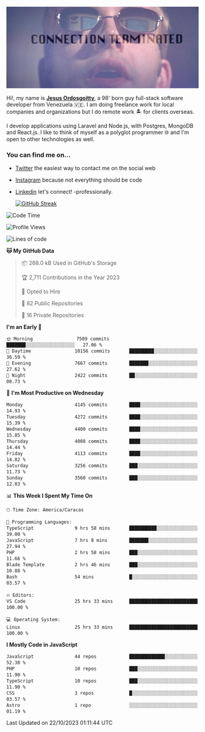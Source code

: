 ![hackers movie reference](./disconnected.jpg)

Hi!, my name is [**Jesus Ordosgoitty**](https://jodaz.xyz), a 98' born guy full-stack software developer from Venezuela 🇻🇪. I am doing freelance work for local companies and organizations but I do remote work 🏝️ for clients overseas. 

I develop applications using Laravel and Node.js, with Postgres, MongoDB and React.js. I like to think of myself as a polyglot programmer 🌐 and I'm open to other technologies as well.

### You can find me on...

- [Twitter](https://twitter.com/jodaz_) the easiest way to contact me on the social web
- [Instagram](https://instagram.com/jodaz_) because not everything should be code
- [Linkedin](https://linkedin.com/in/jodaz) let's connect! -professionally.


    [![GitHub Streak](https://streak-stats.demolab.com?user=jodaz&theme=tokyonight)](https://git.io/streak-stats)

<!--START_SECTION:waka-->
![Code Time](http://img.shields.io/badge/Code%20Time-4%2C282%20hrs%2042%20mins-blue)

![Profile Views](http://img.shields.io/badge/Profile%20Views-0-blue)

![Lines of code](https://img.shields.io/badge/From%20Hello%20World%20I%27ve%20Written-89.4%20million%20lines%20of%20code-blue)

**🐱 My GitHub Data** 

> 📦 268.0 kB Used in GitHub's Storage 
 > 
> 🏆 2,711 Contributions in the Year 2023
 > 
> 💼 Opted to Hire
 > 
> 📜 82 Public Repositories 
 > 
> 🔑 16 Private Repositories 
 > 
**I'm an Early 🐤** 

```text
🌞 Morning                7509 commits        ███████░░░░░░░░░░░░░░░░░░   27.06 % 
🌆 Daytime                10156 commits       █████████░░░░░░░░░░░░░░░░   36.59 % 
🌃 Evening                7667 commits        ███████░░░░░░░░░░░░░░░░░░   27.62 % 
🌙 Night                  2422 commits        ██░░░░░░░░░░░░░░░░░░░░░░░   08.73 % 
```
📅 **I'm Most Productive on Wednesday** 

```text
Monday                   4145 commits        ████░░░░░░░░░░░░░░░░░░░░░   14.93 % 
Tuesday                  4272 commits        ████░░░░░░░░░░░░░░░░░░░░░   15.39 % 
Wednesday                4400 commits        ████░░░░░░░░░░░░░░░░░░░░░   15.85 % 
Thursday                 4008 commits        ████░░░░░░░░░░░░░░░░░░░░░   14.44 % 
Friday                   4113 commits        ████░░░░░░░░░░░░░░░░░░░░░   14.82 % 
Saturday                 3256 commits        ███░░░░░░░░░░░░░░░░░░░░░░   11.73 % 
Sunday                   3560 commits        ███░░░░░░░░░░░░░░░░░░░░░░   12.83 % 
```


📊 **This Week I Spent My Time On** 

```text
🕑︎ Time Zone: America/Caracas

💬 Programming Languages: 
TypeScript               9 hrs 58 mins       ██████████░░░░░░░░░░░░░░░   39.00 % 
JavaScript               7 hrs 8 mins        ███████░░░░░░░░░░░░░░░░░░   27.94 % 
PHP                      2 hrs 58 mins       ███░░░░░░░░░░░░░░░░░░░░░░   11.66 % 
Blade Template           2 hrs 46 mins       ███░░░░░░░░░░░░░░░░░░░░░░   10.88 % 
Bash                     54 mins             █░░░░░░░░░░░░░░░░░░░░░░░░   03.57 % 

🔥 Editors: 
VS Code                  25 hrs 33 mins      █████████████████████████   100.00 % 

💻 Operating System: 
Linux                    25 hrs 33 mins      █████████████████████████   100.00 % 
```

**I Mostly Code in JavaScript** 

```text
JavaScript               44 repos            █████████████░░░░░░░░░░░░   52.38 % 
PHP                      10 repos            ███░░░░░░░░░░░░░░░░░░░░░░   11.90 % 
TypeScript               10 repos            ███░░░░░░░░░░░░░░░░░░░░░░   11.90 % 
CSS                      3 repos             █░░░░░░░░░░░░░░░░░░░░░░░░   03.57 % 
Astro                    1 repo              ░░░░░░░░░░░░░░░░░░░░░░░░░   01.19 % 
```




 Last Updated on 22/10/2023 01:11:44 UTC
<!--END_SECTION:waka-->
